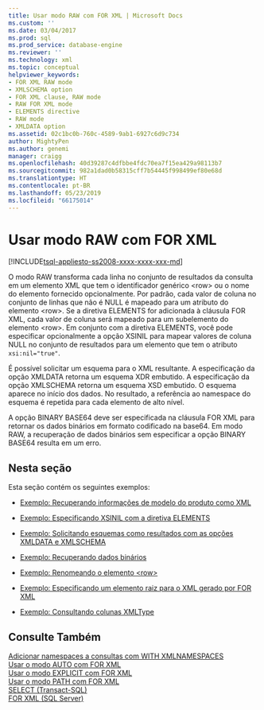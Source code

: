 ```yaml
---
title: Usar modo RAW com FOR XML | Microsoft Docs
ms.custom: ''
ms.date: 03/04/2017
ms.prod: sql
ms.prod_service: database-engine
ms.reviewer: ''
ms.technology: xml
ms.topic: conceptual
helpviewer_keywords:
- FOR XML RAW mode
- XMLSCHEMA option
- FOR XML clause, RAW mode
- RAW FOR XML mode
- ELEMENTS directive
- RAW mode
- XMLDATA option
ms.assetid: 02c1bc0b-760c-4589-9ab1-6927c6d9c734
author: MightyPen
ms.author: genemi
manager: craigg
ms.openlocfilehash: 40d39287c4dfbbe4fdc70ea7f15ea429a98113b7
ms.sourcegitcommit: 982a1dad0b58315cff7b54445f998499ef80e68d
ms.translationtype: HT
ms.contentlocale: pt-BR
ms.lasthandoff: 05/23/2019
ms.locfileid: "66175014"
---
```

# <a name="use-raw-mode-with-for-xml"></a>Usar modo RAW com FOR XML

[!INCLUDE[tsql-appliesto-ss2008-xxxx-xxxx-xxx-md](../../includes/tsql-appliesto-ss2008-xxxx-xxxx-xxx-md.md)]

O modo RAW transforma cada linha no conjunto de resultados da consulta em um elemento XML que tem o identificador genérico \<row> ou o nome do elemento fornecido opcionalmente. Por padrão, cada valor de coluna no conjunto de linhas que não é NULL é mapeado para um atributo do elemento \<row>. Se a diretiva ELEMENTS for adicionada à cláusula FOR XML, cada valor de coluna será mapeado para um subelemento do elemento \<row>. Em conjunto com a diretiva ELEMENTS, você pode especificar opcionalmente a opção XSINIL para mapear valores de coluna NULL no conjunto de resultados para um elemento que tem o atributo `xsi:nil="true"`.
  
 É possível solicitar um esquema para o XML resultante. A especificação da opção XMLDATA retorna um esquema XDR embutido. A especificação da opção XMLSCHEMA retorna um esquema XSD embutido. O esquema aparece no início dos dados. No resultado, a referência ao namespace do esquema é repetida para cada elemento de alto nível.  
  
 A opção BINARY BASE64 deve ser especificada na cláusula FOR XML para retornar os dados binários em formato codificado na base64. Em modo RAW, a recuperação de dados binários sem especificar a opção BINARY BASE64 resulta em um erro.  
  
## <a name="in-this-section"></a>Nesta seção  
 Esta seção contém os seguintes exemplos:  
  
-   [Exemplo: Recuperando informações de modelo do produto como XML](../../relational-databases/xml/example-retrieving-product-model-information-as-xml.md)  
  
-   [Exemplo: Especificando XSINIL com a diretiva ELEMENTS](../../relational-databases/xml/example-specifying-xsinil-with-the-elements-directive.md)  
  
-   [Exemplo: Solicitando esquemas como resultados com as opções XMLDATA e XMLSCHEMA](../../relational-databases/xml/example-requesting-schemas-as-results-with-the-xmldata-and-xmlschema-options.md)  
  
-   [Exemplo: Recuperando dados binários](../../relational-databases/xml/example-retrieving-binary-data.md)  
  
-   [Exemplo: Renomeando o elemento &#60;row&#62;](../../relational-databases/xml/example-renaming-the-row-element.md)  
  
-   [Exemplo: Especificando um elemento raiz para o XML gerado por FOR XML](../../relational-databases/xml/example-specifying-a-root-element-for-the-xml-generated-by-for-xml.md)  
  
-   [Exemplo: Consultando colunas XMLType](../../relational-databases/xml/example-querying-xmltype-columns.md)  
  
## <a name="see-also"></a>Consulte Também  
 [Adicionar namespaces a consultas com WITH XMLNAMESPACES](../../relational-databases/xml/add-namespaces-to-queries-with-with-xmlnamespaces.md)   
 [Usar o modo AUTO com FOR XML](../../relational-databases/xml/use-auto-mode-with-for-xml.md)   
 [Usar o modo EXPLICIT com FOR XML](../../relational-databases/xml/use-explicit-mode-with-for-xml.md)   
 [Usar o modo PATH com FOR XML](../../relational-databases/xml/use-path-mode-with-for-xml.md)   
 [SELECT (Transact-SQL)](../../t-sql/queries/select-transact-sql.md)   
 [FOR XML (SQL Server)](../../relational-databases/xml/for-xml-sql-server.md)
  
  
